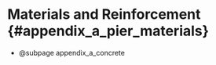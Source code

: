 Materials and Reinforcement {#appendix_a_pier_materials}
============

* @subpage appendix_a_concrete